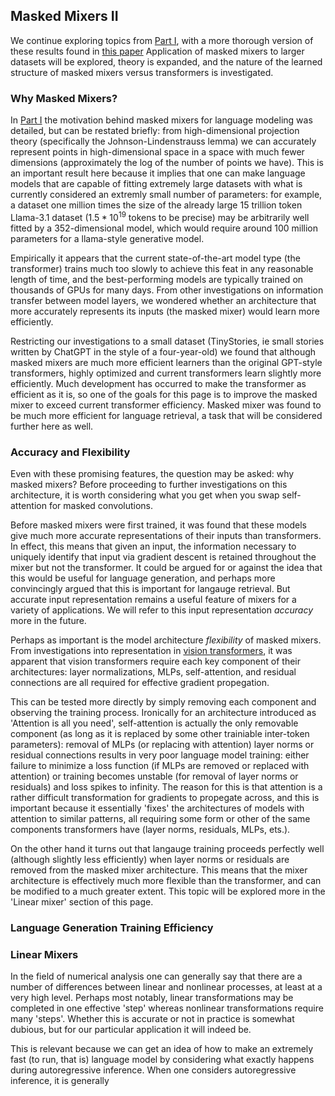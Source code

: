 ## Masked Mixers II

We continue exploring topics from [Part I](https://blbadger.github.io/smaller-lms.html), with a more thorough version of these results found in [this paper](https://arxiv.org/pdf/2409.01482)
Application of masked mixers to larger datasets will be explored, theory is expanded, and the nature of the learned structure of masked mixers versus transformers is investigated.

### Why Masked Mixers?

In [Part I](https://blbadger.github.io/smaller-lms.html) the motivation behind masked mixers for language modeling was detailed, but can be restated briefly: from high-dimensional projection theory (specifically the Johnson-Lindenstrauss lemma) we can accurately represent points in high-dimensional space in a space with much fewer dimensions (approximately the log of the number of points we have). This is an important result here because it implies that one can make language models that are capable of fitting extremely large datasets with what is currently considered an extremly small number of parameters: for example, a dataset one million times the size of the already large 15 trillion token Llama-3.1 dataset ($1.5 * 10^19$ tokens to be precise) may be arbitrarily well fitted by a 352-dimensional model, which would require around 100 million parameters for a llama-style generative model.

Empirically it appears that the current state-of-the-art model type (the transformer) trains much too slowly to achieve this feat in any reasonable length of time, and the best-performing models are typically trained on thousands of GPUs for many days. From other investigations on information transfer between model layers, we wondered whether an architecture that more accurately represents its inputs (the masked mixer) would learn more efficiently.

Restricting our investigations to a small dataset (TinyStories, ie small stories written by ChatGPT in the style of a four-year-old) we found that although masked mixers are much more efficient learners than the original GPT-style transformers, highly optimized and current transformers learn slightly more efficiently. Much development has occurred to make the transformer as efficient as it is, so one of the goals for this page is to improve the masked mixer to exceed current transformer efficiency. Masked mixer was found to be much more efficient for language retrieval, a task that will be considered further here as well.

### Accuracy and Flexibility

Even with these promising features, the question may be asked: why masked mixers? Before proceeding to further investigations on this architecture, it is worth considering what you get when you swap self-attention for masked convolutions.

Before masked mixers were first trained, it was found that these models give much more accurate representations of their inputs than transformers. In effect, this means that given an input, the information necessary to uniquely identify that input via gradient descent is retained throughout the mixer but not the transformer. It could be argued for or against the idea that this would be useful for language generation, and perhaps more convincingly argued that this is important for langauge retrieval. But accurate input representation remains a useful feature of mixers for a variety of applications. We will refer to this input representation *accuracy* more in the future.

Perhaps as important is the model architecture *flexibility* of masked mixers. From investigations into representation in [vision transformers](https://blbadger.github.io/vision-transformers.html), it was apparent that vision transformers require each key component of their architectures: layer normalizations, MLPs, self-attention, and residual connections are all required for effective gradient propegation.

This can be tested more directly by simply removing each component and observing the training process. Ironically for an architecture introduced as 'Attention is all you need', self-attention is actually the only removable component (as long as it is replaced by some other trainiable inter-token parameters): removal of MLPs (or replacing with attention) layer norms or residual connections results in very poor language model training: either failure to minimize a loss function (if MLPs are removed or replaced with attention) or training becomes unstable (for removal of layer norms or residuals) and loss spikes to infinity. The reason for this is that attention is a rather difficult transformation for gradients to propegate across, and this is important because it essentially 'fixes' the architectures of models with attention to similar patterns, all requiring some form or other of the same components transformers have (layer norms, residuals, MLPs, ets.).

On the other hand it turns out that langauge training proceeds perfectly well (although slightly less efficiently) when layer norms or residuals are removed from the masked mixer architecture. This means that the mixer architecture is effectively much more flexible than the transformer, and can be modified to a much greater extent. This topic will be explored more in the 'Linear mixer' section of this page.


### Language Generation Training Efficiency




### Linear Mixers

In the field of numerical analysis one can generally say that there are a number of differences between linear and nonlinear processes, at least at a very high level. Perhaps most notably, linear transformations may be completed in one effective 'step' whereas nonlinear transformations require many 'steps'. Whether this is accurate or not in practice is somewhat dubious, but for our particular application it will indeed be.

This is relevant because we can get an idea of how to make an extremely fast (to run, that is) language model by considering what exactly happens during autoregressive inference. When one considers autoregressive inference, it is generally 





